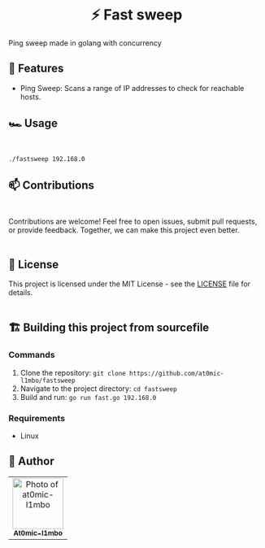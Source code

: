 <h1 align="center">⚡ Fast sweep</h1>

<p>Ping sweep made in golang with concurrency</p>

## 🔑 Features

- Ping Sweep: Scans a range of IP addresses to check for reachable hosts.

## 🏎️ Usage<br></br>

``` bash
./fastsweep 192.168.0
```

## 📫 Contributions<br></br>

Contributions are welcome! Feel free to open issues, submit pull requests, or provide feedback. Together, we can make this project even better.<br></br>


## 📝 License

This project is licensed under the MIT License - see the [LICENSE](LICENSE) file for details.<br></br>

## 🏗️ Building this project from sourcefile

### Commands
1. Clone the repository: `git clone https://github.com/at0mic-l1mbo/fastsweep`
2. Navigate to the project directory: `cd fastsweep`
3. Build and run: `go run fast.go 192.168.0`
   
### Requirements
- Linux

## 🦄 Author

<table>
  <tr>
    <td align="center">
      <a href="#" title="author image">
        <img src="https://avatars.githubusercontent.com/u/134895141?v=4" width="100px;" alt="Photo of at0mic-l1mbo"/><br>
        <sub>
          <b>At0mic-l1mbo</b>
        </sub>
      </a>
    </td>
  </tr>
</table>
